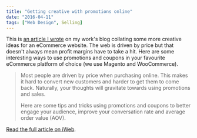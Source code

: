 ```yaml
---
title: "Getting creative with promotions online"
date: "2016-04-11"
tags: ["Web Design", Selling]
---
```


This is [an article I wrote](https://www.iweb.co.uk/2016/04/10-ideas-promotions-coupons-magento/) on my work's blog collating some more creative ideas for an eCommerce website. The web is driven by price but that doesn't always mean profit margins have to take a hit. Here are some interesting ways to use promotions and coupons in your favourite eCommerce platform of choice (we use Magento and WooCommerce).

> Most people are driven by price when purchasing online. This makes it hard to convert new customers and harder to get them to come back. Naturally, your thoughts will gravitate towards using promotions and sales.
> 
> Here are some tips and tricks using promotions and coupons to better engage your audience, improve your conversation rate and average order value (AOV).

[Read the full article on iWeb](https://www.iweb.co.uk/2016/04/10-ideas-promotions-coupons-magento/).
